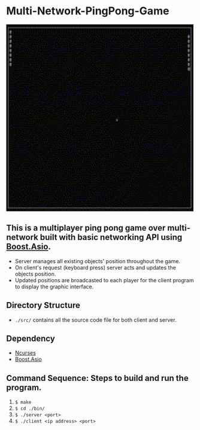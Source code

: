 # Multi-Network-PingPong-Game

<img src=docs/pingpong.gif width=500px>

## This is a multiplayer ping pong game over multi-network built with basic networking API using [Boost.Asio](https://www.boost.org/doc/libs/1_82_0/doc/html/boost_asio.html).
* Server manages all existing objects' position throughout the game.
* On client's request (keyboard press) server acts and updates the objects position.
* Updated positions are broadcasted to each player for the client program to display the graphic interface.

## Directory Structure
* ```./src/``` contains all the source code file for both client and server.

## Dependency
* [Ncurses](https://invisible-island.net/ncurses/)
* [Boost.Asio](https://www.boost.org/doc/libs/1_82_0/doc/html/boost_asio.html)

## Command Sequence: Steps to build and run the program.
1. ```$ make```
2. ```$ cd ./bin/```
3. ```$ ./server <port>```
4. ```$ ./client <ip address> <port>```
